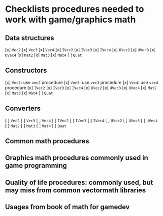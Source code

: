 # Checklists procedures needed to work with game/graphics math

## Data structures
[x] `Vec2`
[x] `Vec3`
[x] `Vec4`
[x] `IVec2`
[x] `IVec3`
[x] `IVec4`
[x] `UVec2`
[x] `UVec3`
[x] `UVec4`
[x] `Mat2`
[x] `Mat3`
[x] `Mat4`
[ ] `Quat`

## Constructors
[x] `Vec2`: use `vec2` procedure
[x] `Vec3`: use `vec3` procedure
[x] `Vec4`: use `vec4` procedure
[x] `IVec2`
[x] `IVec3`
[x] `IVec4`
[x] `UVec2`
[x] `UVec3`
[x] `UVec4`
[x] `Mat2`
[x] `Mat3`
[x] `Mat4`
[ ] `Quat`

## Converters
[ ] `Vec2`
[ ] `Vec3`
[ ] `Vec4`
[ ] `IVec2`
[ ] `IVec3`
[ ] `IVec4`
[ ] `UVec2`
[ ] `UVec3`
[ ] `UVec4`
[ ] `Mat2`
[ ] `Mat3`
[ ] `Mat4`
[ ] `Quat`

## Common math procedures

## Graphics math procedures commonly used in game programming

## Quality of life procedures: commonly used, but may miss from common vectormath libraries

## Usages from book of math for gamedev